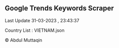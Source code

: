 

## Google Trends Keywords Scraper 
 
Last Update 31-03-2023 , 23:43:37

Country List :
VIETNAM.json



© Abdul Muttaqin 
